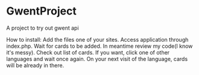 # GwentProject
A project to try out gwent api

How to install:
Add the files one of your sites.
Access application through index.php.
Wait for cards to be added. In meantime review my code(I know it's messy).
Check out list of cards. If you want, click one of other languages and wait once again. On your next visit of the language, cards will be already in there.
